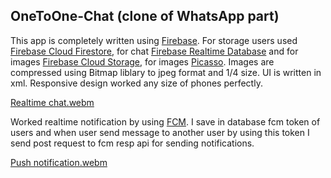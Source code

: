 ## OneToOne-Chat (clone of WhatsApp part)


This app is completely written using [Firebase](https://firebase.google.com/docs/android/setup). For storage users used [Firebase Cloud Firestore](https://firebase.google.com/docs/firestore/quickstart), for chat [Firebase Realtime Database](https://firebase.google.com/docs/database) and for images [Firebase Cloud Storage](https://firebase.google.com/docs/storage/android/start), for images [Picasso](https://github.com/square/picasso). Images are compressed using Bitmap liblary to jpeg format and 1/4 size. UI is written in xml. Responsive design worked any size of phones perfectly. 

[Realtime chat.webm](https://github.com/Erdaulet0341/OneToOne-Chat/assets/98634106/cf9a809e-7c21-454a-b80c-80b065f2ca43)



Worked realtime notification by using [FCM](https://firebase.google.com/docs/cloud-messaging/android/client). I save in database fcm token of users and when user send message to another user by using this token I send post request to fcm resp api for sending notifications.


[Push notification.webm](https://github.com/Erdaulet0341/OneToOne-Chat/assets/98634106/2b2f4d94-c65f-4afb-b9f0-28118eacf70e)


